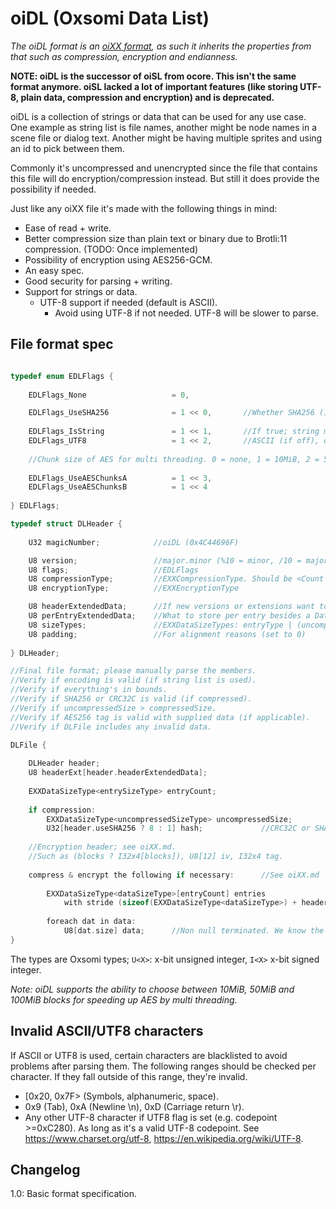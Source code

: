 # oiDL (Oxsomi Data List)

*The oiDL format is an [oiXX format](oiXX.md), as such it inherits the properties from that such as compression, encryption and endianness.*

**NOTE: oiDL is the successor of oiSL from ocore. This isn't the same format anymore. oiSL lacked a lot of important features (like storing UTF-8, plain data, compression and encryption) and is deprecated.**

oiDL is a collection of strings or data that can be used for any use case. One example as string list is file names, another might be node names in a scene file or dialog text. Another might be having multiple sprites and using an id to pick between them.

Commonly it's uncompressed and unencrypted since the file that contains this file will do encryption/compression instead. But still it does provide the possibility if needed.

Just like any oiXX file it's made with the following things in mind: 

- Ease of read + write.
- Better compression size than plain text or binary due to Brotli:11 compression. (TODO: Once implemented)
- Possibility of encryption using AES256-GCM.
- An easy spec.
- Good security for parsing + writing.
- Support for strings or data.
  - UTF-8 support if needed (default is ASCII).
    - Avoid using UTF-8 if not needed. UTF-8 will be slower to parse.

## File format spec

```c

typedef enum EDLFlags {
    
	EDLFlags_None 					= 0,

	EDLFlags_UseSHA256				= 1 << 0,		//Whether SHA256 (1) or CRC32C (0) is used as hash
    
    EDLFlags_IsString				= 1 << 1,		//If true; string must contain valid ASCII characters (or UTF8)
    EDLFlags_UTF8					= 1 << 2,		//ASCII (if off), otherwise UTF-8
        
    //Chunk size of AES for multi threading. 0 = none, 1 = 10MiB, 2 = 50MiB, 3 = 100MiB
        
    EDLFlags_UseAESChunksA			= 1 << 3,
    EDLFlags_UseAESChunksB			= 1 << 4
    
} EDLFlags;

typedef struct DLHeader {
    
	U32 magicNumber;			//oiDL (0x4C44696F)

	U8 version;					//major.minor (%10 = minor, /10 = major (+1 to get real major))
	U8 flags;					//EDLFlags
	U8 compressionType;			//EXXCompressionType. Should be <Count (see oiXX.md).
	U8 encryptionType;			//EXXEncryptionType

	U8 headerExtendedData;		//If new versions or extensions want to add extra data to the header
	U8 perEntryExtendedData;	//What to store per entry besides a DataSizeType
	U8 sizeTypes;				//EXXDataSizeTypes: entryType | (uncompressedSizType << 2) | (dataType << 4)
	U8 padding;					//For alignment reasons (set to 0)
    
} DLHeader;

//Final file format; please manually parse the members.
//Verify if encoding is valid (if string list is used).
//Verify if everything's in bounds.
//Verify if SHA256 or CRC32C is valid (if compressed).
//Verify if uncompressedSize > compressedSize.
//Verify if AES256 tag is valid with supplied data (if applicable).
//Verify if DLFile includes any invalid data.

DLFile {
    
    DLHeader header;
    U8 headerExt[header.headerExtendedData];
    
    EXXDataSizeType<entrySizeType> entryCount;
    
    if compression:
    	EXXDataSizeType<uncompressedSizeType> uncompressedSize;
	    U32[header.useSHA256 ? 8 : 1] hash;				//CRC32C or SHA256
    
    //Encryption header; see oiXX.md.
    //Such as (blocks ? I32x4[blocks]), U8[12] iv, I32x4 tag.
    
    compress & encrypt the following if necessary:		//See oiXX.md
    
	    EXXDataSizeType<dataSizeType>[entryCount] entries
            with stride (sizeof(EXXDataSizeType<dataSizeType>) + header.perDataExtendedData);
    
		foreach dat in data:
			U8[dat.size] data;		//Non null terminated. We know the size
}
```

The types are Oxsomi types; `U<X>`: x-bit unsigned integer, `I<X>` x-bit signed integer.

*Note: oiDL supports the ability to choose between 10MiB, 50MiB and 100MiB blocks for speeding up AES by multi threading.*

## Invalid ASCII/UTF8 characters

If ASCII or UTF8 is used, certain characters are blacklisted to avoid problems after parsing them. The following ranges should be checked per character. If they fall outside of this range, they're invalid.

- [0x20, 0x7F> (Symbols, alphanumeric, space).
- 0x9 (Tab), 0xA (Newline \n), 0xD (Carriage return \r).
- Any other UTF-8 character if UTF8 flag is set (e.g. codepoint >=0xC280). As long as it's a valid UTF-8 codepoint. See https://www.charset.org/utf-8, https://en.wikipedia.org/wiki/UTF-8.

## Changelog

1.0: Basic format specification.


